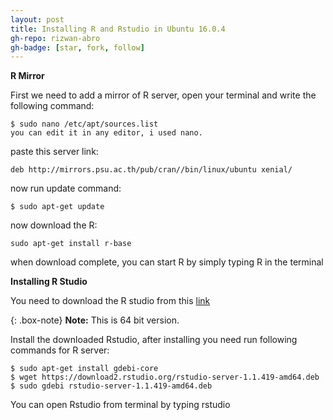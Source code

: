 ```yaml
---
layout: post
title: Installing R and Rstudio in Ubuntu 16.0.4
gh-repo: rizwan-abro
gh-badge: [star, fork, follow]
---
```


**R Mirror**

First we need to add a mirror of R server, open your terminal and write the following command:

```
$ sudo nano /etc/apt/sources.list
you can edit it in any editor, i used nano.
```

paste this server link:

```
deb http://mirrors.psu.ac.th/pub/cran//bin/linux/ubuntu xenial/
```

now run update command:

```
$ sudo apt-get update
```

now download the R:

```
sudo apt-get install r-base
```

when download complete, you can start R by simply typing R in the terminal



**Installing R Studio**

You need to download the R studio from this [link](https://download1.rstudio.org/rstudio-xenial-1.1.419-amd64.deb) 

{: .box-note}
**Note:** This is 64 bit version.

Install the downloaded Rstudio, after installing you need run following commands for R server:

~~~
$ sudo apt-get install gdebi-core
$ wget https://download2.rstudio.org/rstudio-server-1.1.419-amd64.deb
$ sudo gdebi rstudio-server-1.1.419-amd64.deb
~~~

You can open Rstudio from terminal by typing rstudio